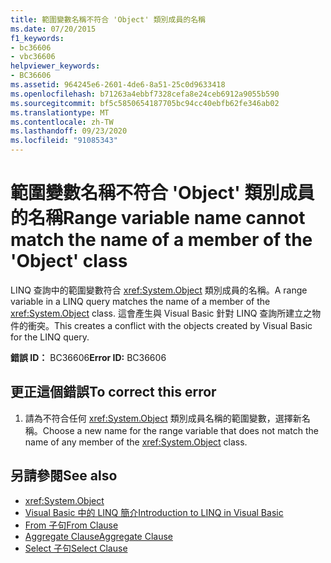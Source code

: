 ```yaml
---
title: 範圍變數名稱不符合 'Object' 類別成員的名稱
ms.date: 07/20/2015
f1_keywords:
- bc36606
- vbc36606
helpviewer_keywords:
- BC36606
ms.assetid: 964245e6-2601-4de6-8a51-25c0d9633418
ms.openlocfilehash: b71263a4ebbf7328cefa8e24ceb6912a9055b590
ms.sourcegitcommit: bf5c5850654187705bc94cc40ebfb62fe346ab02
ms.translationtype: MT
ms.contentlocale: zh-TW
ms.lasthandoff: 09/23/2020
ms.locfileid: "91085343"
---
```

# <a name="range-variable-name-cannot-match-the-name-of-a-member-of-the-object-class"></a><span data-ttu-id="4706b-102">範圍變數名稱不符合 'Object' 類別成員的名稱</span><span class="sxs-lookup"><span data-stu-id="4706b-102">Range variable name cannot match the name of a member of the 'Object' class</span></span>

<span data-ttu-id="4706b-103">LINQ 查詢中的範圍變數符合 <xref:System.Object> 類別成員的名稱。</span><span class="sxs-lookup"><span data-stu-id="4706b-103">A range variable in a LINQ query matches the name of a member of the <xref:System.Object> class.</span></span> <span data-ttu-id="4706b-104">這會產生與 Visual Basic 針對 LINQ 查詢所建立之物件的衝突。</span><span class="sxs-lookup"><span data-stu-id="4706b-104">This creates a conflict with the objects created by Visual Basic for the LINQ query.</span></span>  
  
 <span data-ttu-id="4706b-105">**錯誤 ID：** BC36606</span><span class="sxs-lookup"><span data-stu-id="4706b-105">**Error ID:** BC36606</span></span>  
  
## <a name="to-correct-this-error"></a><span data-ttu-id="4706b-106">更正這個錯誤</span><span class="sxs-lookup"><span data-stu-id="4706b-106">To correct this error</span></span>  
  
1. <span data-ttu-id="4706b-107">請為不符合任何 <xref:System.Object> 類別成員名稱的範圍變數，選擇新名稱。</span><span class="sxs-lookup"><span data-stu-id="4706b-107">Choose a new name for the range variable that does not match the name of any member of the <xref:System.Object> class.</span></span>  
  
## <a name="see-also"></a><span data-ttu-id="4706b-108">另請參閱</span><span class="sxs-lookup"><span data-stu-id="4706b-108">See also</span></span>

- <xref:System.Object>
- [<span data-ttu-id="4706b-109">Visual Basic 中的 LINQ 簡介</span><span class="sxs-lookup"><span data-stu-id="4706b-109">Introduction to LINQ in Visual Basic</span></span>](../programming-guide/language-features/linq/introduction-to-linq.md)
- [<span data-ttu-id="4706b-110">From 子句</span><span class="sxs-lookup"><span data-stu-id="4706b-110">From Clause</span></span>](../language-reference/queries/from-clause.md)
- [<span data-ttu-id="4706b-111">Aggregate Clause</span><span class="sxs-lookup"><span data-stu-id="4706b-111">Aggregate Clause</span></span>](../language-reference/queries/aggregate-clause.md)
- [<span data-ttu-id="4706b-112">Select 子句</span><span class="sxs-lookup"><span data-stu-id="4706b-112">Select Clause</span></span>](../language-reference/queries/select-clause.md)
